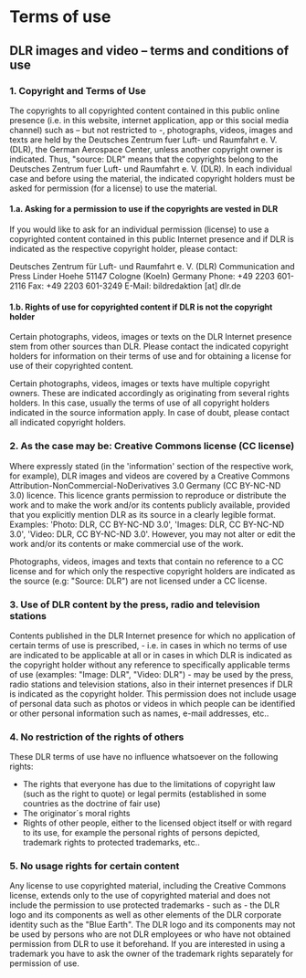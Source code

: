 # Terms of use #
 
## DLR images and video – terms and conditions of use

### 1. Copyright and Terms of Use

The copyrights to all copyrighted content contained in this public online presence
(i.e. in this website, internet application, app or this social media channel) such
as – but not restricted to -, photographs, videos, images and texts are held by the
Deutsches Zentrum fuer Luft- und Raumfahrt e. V. (DLR), the German Aerospace Center,
unless another copyright owner is indicated. Thus, "source: DLR" means that the
copyrights belong to the Deutsches Zentrum fuer Luft- und Raumfahrt e. V. (DLR). In
each individual case and before using the material, the indicated copyright holders
must be asked for permission (for a license) to use the material.

#### 1.a. Asking for a permission to use if the copyrights are vested in DLR

If you would like to ask for an individual permission (license) to use a copyrighted
content contained in this public Internet presence and if DLR is indicated as the
respective copyright holder, please contact:

Deutsches Zentrum für Luft- und Raumfahrt e. V.  (DLR)
Communication and Press
Linder Hoehe
51147 Cologne (Koeln)
Germany
Phone: +49 2203 601-2116
Fax: +49 2203 601-3249
E-Mail: bildredaktion [at] dlr.de

#### 1.b. Rights of use for copyrighted content if DLR is not the copyright holder

Certain photographs, videos, images or texts on the DLR Internet presence stem from other
sources than DLR. Please contact the indicated copyright holders for information on their
terms of use and for obtaining a license for use of their copyrighted content.

Certain photographs, videos, images or texts have multiple copyright owners. These are
indicated accordingly as originating from several rights holders. In this case, usually
the terms of use of all copyright holders indicated in the source information apply. In
case of doubt, please contact all indicated copyright holders.

### 2. As the case may be: Creative Commons license (CC license)

Where expressly stated (in the 'information' section of the respective work, for example),
DLR images and videos are covered by a Creative Commons Attribution-NonCommercial-NoDerivatives
3.0 Germany (CC BY-NC-ND 3.0) licence. This licence grants permission to reproduce or distribute
the work and to make the work and/or its contents publicly available, provided that you explicitly
mention DLR as its source in a clearly legible format. Examples: 'Photo: DLR, CC BY-NC-ND 3.0',
'Images: DLR, CC BY-NC-ND 3.0', 'Video: DLR, CC BY-NC-ND 3.0'. However, you may not alter or edit
the work and/or its contents or make commercial use of the work.

Photographs, videos, images and texts that contain no reference to a CC license and for which
only the respective copyright holders are indicated as the source (e.g: "Source: DLR") are not
licensed under a CC license.

### 3. Use of DLR content by the press, radio and television stations

Contents published in the DLR Internet presence for which no application of certain terms of
use is prescribed, - i.e. in cases in which no terms of use are indicated to be applicable at
all or in cases in which DLR is indicated as the copyright holder without any reference to
specifically applicable terms of use (examples: "Image: DLR", "Video: DLR") - may be used by
the press, radio stations and television stations, also in their internet presences if DLR is
indicated as the copyright holder. This permission does not include usage of personal data such
as photos or videos in which people can be identified or other personal information such as names,
e-mail addresses, etc..

### 4. No restriction of the rights of others

These DLR terms of use have no influence whatsoever on the following rights:

- The rights that everyone has due to the limitations of copyright law (such as the right to quote)
  or legal permits (established in some countries as the doctrine of fair use)
- The originator´s moral rights
- Rights of other people, either to the licensed object itself or with regard to its use, for example
  the personal rights of persons depicted, trademark rights to protected trademarks, etc..

### 5. No usage rights for certain content

Any license to use copyrighted material, including the Creative Commons license, extends only to the use of copyrighted material and does not include the permission to use protected trademarks - such as - the DLR logo and its components as well as other elements of the DLR corporate identity such as the "Blue Earth". The DLR logo and its components may not be used by persons who are not DLR employees or who have not obtained permission from DLR to use it beforehand. If you are interested in using a trademark you have to ask the owner of the trademark rights separately for permission of use.
